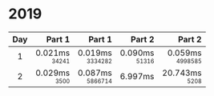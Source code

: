 # 2019

Day | Part 1 | Part 1 | Part 2 | Part 2
:---:|---:|---:|---:|---:
1 | 0.021ms <br/><sub><sup>34241</sup></sub> | 0.019ms <br/><sub><sup>3334282</sup></sub> | 0.090ms <br/><sub><sup>51316</sup></sub> | 0.059ms <br/><sub><sup>4998585</sup></sub> 
2 | 0.029ms <br/><sub><sup>3500</sup></sub> | 0.087ms <br/><sub><sup>5866714</sup></sub> | 6.997ms <br/><sub><sup><NOT FOUND></sup></sub> | 20.743ms <br/><sub><sup>5208</sup></sub> 
